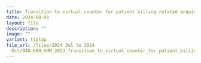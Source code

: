 ```yaml
---
title: Transition to virtual counter for patient billing related enquiries
date: 2024-08-01
layout: file
description: ""
image: ""
variant: tiptap
file_url: /files/2024 Jul to 2024
  Oct/948_KKH_SHM_2023_Transition_to_virtual_counter_for_patient_billing_related_enquiries.pdf
---
```

